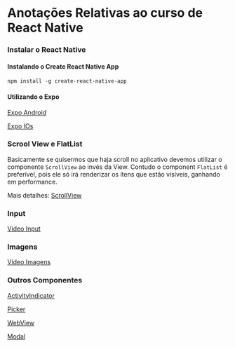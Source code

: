 # Anotações Relativas ao curso de React Native

### Instalar o React Native

#### Instalando o Create React Native App

`npm install -g create-react-native-app`

#### Utilizando o Expo

[Expo Android]

[Expo IOs]

### Scrool View e FlatList

Basicamente se quisermos que haja scroll no aplicativo devemos utilizar o componente
`ScrollView` ao invés da View. Contudo o component `FlatList` é preferível, pois
ele só irá renderizar os ítens que estão visíveis, ganhando em performance.

Mais detalhes: [ScrollView]

### Input

[Vídeo Input]

### Imagens

[Vídeo Imagens]

### Outros Componentes

[ActivityIndicator]

[Picker]

[WebView]

[Modal]



[ScrollView]: <https://youtu.be/6JgdIxDn8H4>
[Expo Android]: <https://play.google.com/store/apps/details?id=host.exp.exponent>
[Expo IOs]: <https://itunes.apple.com/us/app/expo-client/id982107779>
[Vídeo Input]: <https://youtu.be/WxdnpxrWZkI>
[Vídeo Imagens]: <https://youtu.be/uxbqKJchzKQ>
[ActivityIndicator]: <https://facebook.github.io/react-native/docs/activityindicator.html>
[Picker]: <https://facebook.github.io/react-native/docs/picker.html>
[WebView]: <https://facebook.github.io/react-native/docs/webview.html>
[Modal]: <https://facebook.github.io/react-native/docs/modal.html>